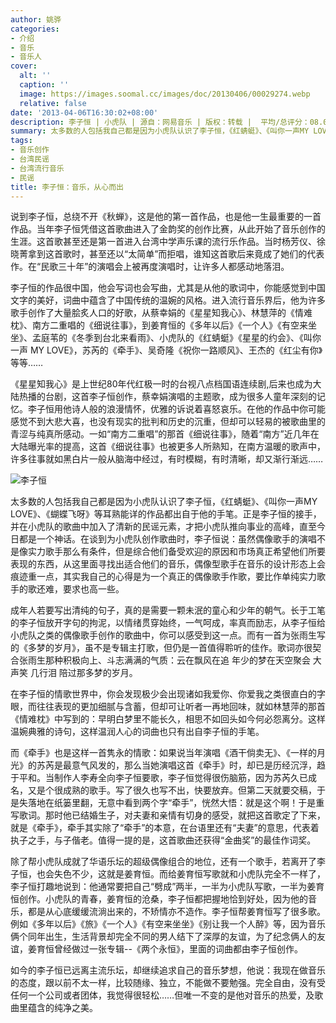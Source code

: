 ```yaml
---
author: 姚骅
categories:
- 介绍
- 音乐
- 音乐人
cover:
  alt: ''
  caption: ''
  image: https://images.soomal.cc/images/doc/20130406/00029274.webp
  relative: false
date: '2013-04-06T16:30:02+08:00'
description: 李子恒 | 小虎队 | 源自：网易音乐 | 版权：转载 |  平均/总评分：08.00/8
summary: 太多数的人包括我自己都是因为小虎队认识了李子恒，《红蜻蜓》、《叫你一声MY LOVE》、《蝴蝶飞呀》等耳熟能详的作品都出自于他的手笔。正是李子恒的接手，并在小虎队的歌曲中加入了清新的民谣元素，才把小虎队推向事业的高峰，直至今日都是一个神话。在谈到为小虎队创作歌曲时，李子恒说……
tags:
- 音乐创作
- 台湾民谣
- 台湾流行音乐
- 民谣
title: 李子恒：音乐，从心而出
---
```


说到李子恒，总绕不开《秋蝉》，这是他的第一首作品，也是他一生最重要的一首作品。当年李子恒凭借这首歌曲进入了金韵奖的创作比赛，从此开始了音乐创作的生涯。这首歌甚至还是第一首进入台湾中学声乐课的流行乐作品。当时杨芳仪、徐晓菁拿到这首歌时，甚至还以“太简单”而拒唱，谁知这首歌后来竟成了她们的代表作。在“民歌三十年”的演唱会上被再度演唱时，让许多人都感动地落泪。

李子恒的作品很中国，他会写词也会写曲，尤其是从他的歌词中，你能感觉到中国文字的美好，词曲中蕴含了中国传统的温婉的风格。进入流行音乐界后，他为许多歌手创作了大量脍炙人口的好歌，从蔡幸娟的《星星知我心》、林慧萍的《情难枕》、南方二重唱的《细说往事》，到姜育恒的《多年以后》《一个人》《有空来坐坐》、孟庭苇的《冬季到台北来看雨》、小虎队的《红蜻蜓》《星星的约会》、《叫你一声 MY LOVE》，苏芮的《牵手》、吴奇隆《祝你一路顺风》、王杰的《红尘有你》等等……

《星星知我心》是上世纪80年代红极一时的台视八点档国语连续剧,后来也成为大陆热播的台剧，这首李子恒创作，蔡幸娟演唱的主题歌，成为很多人童年深刻的记忆。李子恒用他诗人般的浪漫情怀，优雅的诉说着喜怒哀乐。在他的作品中你可能感觉不到大悲大喜，也没有现实的批判和历史的沉重，但却可以轻易的被歌曲里的青涩与纯真所感动。一如“南方二重唱”的那首《细说往事》，随着“南方”近几年在大陆曝光率的提高，这首《细说往事》也被更多人所熟知，在南方温暖的歌声中，许多往事就如黑白片一般从脑海中经过，有时模糊，有时清晰，却又渐行渐远……

![李子恒](https://images.soomal.cc/images/doc/20130406/00029273.webp)





太多数的人包括我自己都是因为小虎队认识了李子恒，《红蜻蜓》、《叫你一声MY LOVE》、《蝴蝶飞呀》等耳熟能详的作品都出自于他的手笔。正是李子恒的接手，并在小虎队的歌曲中加入了清新的民谣元素，才把小虎队推向事业的高峰，直至今日都是一个神话。在谈到为小虎队创作歌曲时，李子恒说：虽然偶像歌手的演唱不是像实力歌手那么有条件，但是综合他们备受欢迎的原因和市场真正希望他们所要表现的东西，从这里面寻找出适合他们的音乐，偶像型歌手在音乐的设计形态上会痕迹重一点，其实我自己的心得是为一个真正的偶像歌手作歌，要比作单纯实力歌手的歌还难，要求也高一些。

成年人若要写出清纯的句子，真的是需要一颗未泯的童心和少年的朝气。长于工笔的李子恒放开字句的拘泥，以情绪贯穿始终，一气呵成，率真而励志，从李子恒给小虎队之类的偶像歌手创作的歌曲中，你可以感受到这一点。而有一首为张雨生写的《多梦的岁月》，虽不是专辑主打歌，但仍是一首值得聆听的佳作。歌词亦很契合张雨生那种积极向上、斗志满满的气质：云在飘风在追 年少的梦在天空聚会 大声笑 几行泪 陪过那多梦的岁月。

在李子恒的情歌世界中，你会发现极少会出现诸如我爱你、你爱我之类很直白的字眼，而往往表现的更加细腻与含蓄，但却可让听者一再地回味，就如林慧萍的那首《情难枕》中写到的：早明白梦里不能长久，相思不如回头如今何必怨离分。这样温婉典雅的诗句，这样温润人心的词曲也只有出自李子恒的手笔。

而《牵手》也是这样一首隽永的情歌：如果说当年演唱《酒干倘卖无》、《一样的月光》的苏芮是最意气风发的，那么当她演唱这首《牵手》时，却已是历经沉浮，趋于平和。当制作人李寿全向李子恒要歌，李子恒觉得很伤脑筋，因为苏芮久已成名，又是个很成熟的歌手。写了很久也写不出，快要放弃。但第二天就要交稿，于是失落地在纸篓里翻，无意中看到两个字“牵手”，恍然大悟：就是这个啊！于是重写歌词。那时他已结婚生子，对夫妻和亲情有切身的感受，就把这首歌定了下来，就是《牵手》，牵手其实除了“牵手”的本意，在台语里还有“夫妻”的意思，代表着执子之手，与子偕老。值得一提的是，这首歌曲还获得“金曲奖”的最佳作词奖。

除了帮小虎队成就了华语乐坛的超级偶像组合的地位，还有一个歌手，若离开了李子恒，也会失色不少，这就是姜育恒。而给姜育恒写歌就和小虎队完全不一样了，李子恒打趣地说到：他通常要把自己“劈成”两半，一半为小虎队写歌，一半为姜育恒创作。小虎队的青春，姜育恒的沧桑，李子恒都把握地恰到好处，因为他的音乐，都是从心底缓缓流淌出来的，不矫情亦不造作。李子恒帮姜育恒写了很多歌。例如《多年以后》《旅》《一个人》《有空来坐坐》《别让我一个人醉》等，因为音乐俩个同年出生，生活背景却完全不同的男人结下了深厚的友谊，为了纪念俩人的友谊，姜育恒曾经做过一张专辑--《两个永恒》，里面的词曲都由李子恒创作。

如今的李子恒已远离主流乐坛，却继续追求自己的音乐梦想，他说：我现在做音乐的态度，跟以前不太一样，比较随缘、独立，不能做不要勉强。完全自由，没有受任何一个公司或者团体，我觉得很轻松……但唯一不变的是他对音乐的热爱，及歌曲里蕴含的纯净之美。